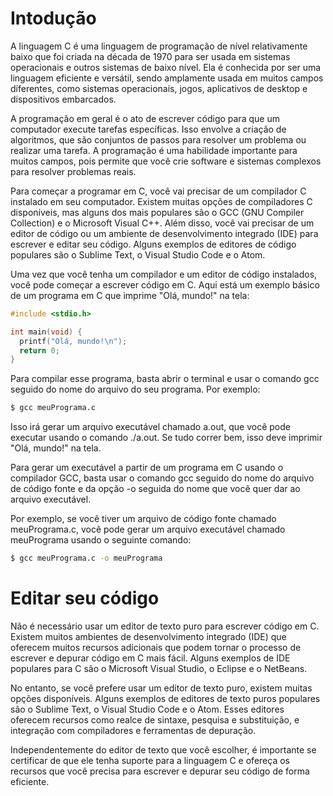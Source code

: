 # Intodução

A linguagem C é uma linguagem de programação de nível relativamente baixo que foi criada na década de 1970 para ser usada em sistemas operacionais e outros sistemas de baixo nível. Ela é conhecida por ser uma linguagem eficiente e versátil, sendo amplamente usada em muitos campos diferentes, como sistemas operacionais, jogos, aplicativos de desktop e dispositivos embarcados.

A programação em geral é o ato de escrever código para que um computador execute tarefas específicas. Isso envolve a criação de algoritmos, que são conjuntos de passos para resolver um problema ou realizar uma tarefa. A programação é uma habilidade importante para muitos campos, pois permite que você crie software e sistemas complexos para resolver problemas reais.

Para começar a programar em C, você vai precisar de um compilador C instalado em seu computador. Existem muitas opções de compiladores C disponíveis, mas alguns dos mais populares são o GCC (GNU Compiler Collection) e o Microsoft Visual C++. Além disso, você vai precisar de um editor de código ou um ambiente de desenvolvimento integrado (IDE) para escrever e editar seu código. Alguns exemplos de editores de código populares são o Sublime Text, o Visual Studio Code e o Atom.

Uma vez que você tenha um compilador e um editor de código instalados, você pode começar a escrever código em C. Aqui está um exemplo básico de um programa em C que imprime "Olá, mundo!" na tela:

```c
#include <stdio.h>

int main(void) {
  printf("Olá, mundo!\n");
  return 0;
}

```

Para compilar esse programa, basta abrir o terminal e usar o comando gcc seguido do nome do arquivo do seu programa. Por exemplo:

```bash
$ gcc meuPrograma.c
```

Isso irá gerar um arquivo executável chamado a.out, que você pode executar usando o comando ./a.out. Se tudo correr bem, isso deve imprimir "Olá, mundo!" na tela.

Para gerar um executável a partir de um programa em C usando o compilador GCC, basta usar o comando gcc seguido do nome do arquivo de código fonte e da opção -o seguida do nome que você quer dar ao arquivo executável.

Por exemplo, se você tiver um arquivo de código fonte chamado meuPrograma.c, você pode gerar um arquivo executável chamado meuPrograma usando o seguinte comando:

```bash
$ gcc meuPrograma.c -o meuPrograma
```

# Editar seu código

Não é necessário usar um editor de texto puro para escrever código em C. Existem muitos ambientes de desenvolvimento integrado (IDE) que oferecem muitos recursos adicionais que podem tornar o processo de escrever e depurar código em C mais fácil. Alguns exemplos de IDE populares para C são o Microsoft Visual Studio, o Eclipse e o NetBeans.

No entanto, se você prefere usar um editor de texto puro, existem muitas opções disponíveis. Alguns exemplos de editores de texto puros populares são o Sublime Text, o Visual Studio Code e o Atom. Esses editores oferecem recursos como realce de sintaxe, pesquisa e substituição, e integração com compiladores e ferramentas de depuração.

Independentemente do editor de texto que você escolher, é importante se certificar de que ele tenha suporte para a linguagem C e ofereça os recursos que você precisa para escrever e depurar seu código de forma eficiente.
